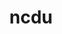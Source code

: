 ---
title: "ncdu"
layout: cache
categories: [package, develop]
meta: {"compilers": ["apple-clang@16.0.0", "gcc@10.5.0", "gcc@13.3.0"], "num_specs": 17, "num_specs_by_stack": {"developer-tools-aarch64-linux-gnu": 6, "developer-tools-darwin": 5, "developer-tools-x86_64_v3-linux-gnu": 6, "root": 17}, "oss": ["centos7", "rhel8", "sequoia"], "platforms": ["darwin", "linux"], "stacks": ["developer-tools-aarch64-linux-gnu", "developer-tools-darwin", "developer-tools-x86_64_v3-linux-gnu", "root"], "targets": ["aarch64", "x86_64_v3"], "versions": ["1.19"]}
spec_details: [{"compiler": "gcc@13.3.0", "hash": "65ihqoovvzyycuk6pxmvc5a7h2kd6hjn", "os": "rhel8", "platform": "linux", "size": "-", "stacks": ["developer-tools-aarch64-linux-gnu", "root"], "target": "aarch64", "variants": ["build_system=generic"], "versions": ["1.19"]}, {"compiler": "apple-clang@16.0.0", "hash": "7cqrw5xkox5s4bpjezqhnupdpl2kzvet", "os": "sequoia", "platform": "darwin", "size": "-", "stacks": ["developer-tools-darwin", "root"], "target": "aarch64", "variants": ["build_system=generic"], "versions": ["1.19"]}, {"compiler": "gcc@13.3.0", "hash": "aud36oqkjmoypcrhqm32qjfqcqdrp2t5", "os": "rhel8", "platform": "linux", "size": "-", "stacks": ["developer-tools-aarch64-linux-gnu", "root"], "target": "aarch64", "variants": ["build_system=generic"], "versions": ["1.19"]}, {"compiler": "gcc@10.5.0", "hash": "auqbdx64xwjax6bfvm7bchb4c6ova4zp", "os": "centos7", "platform": "linux", "size": "-", "stacks": ["developer-tools-x86_64_v3-linux-gnu", "root"], "target": "x86_64_v3", "variants": ["build_system=generic"], "versions": ["1.19"]}, {"compiler": "apple-clang@16.0.0", "hash": "d5nm73gkon65fmv77234j423dybp6wj6", "os": "sequoia", "platform": "darwin", "size": "-", "stacks": ["developer-tools-darwin", "root"], "target": "aarch64", "variants": ["build_system=generic"], "versions": ["1.19"]}, {"compiler": "gcc@10.5.0", "hash": "dm432b6m3hhdt6sy3exnnj3aeyg4n6cm", "os": "centos7", "platform": "linux", "size": "-", "stacks": ["developer-tools-x86_64_v3-linux-gnu", "root"], "target": "x86_64_v3", "variants": ["build_system=generic"], "versions": ["1.19"]}, {"compiler": "gcc@13.3.0", "hash": "ea5odlssa5tttwybjbxpd25ixkuqy3pw", "os": "rhel8", "platform": "linux", "size": "-", "stacks": ["developer-tools-aarch64-linux-gnu", "root"], "target": "aarch64", "variants": ["build_system=generic"], "versions": ["1.19"]}, {"compiler": "gcc@10.5.0", "hash": "gig36ov3rje6eumzo4zmsd6bmjkm5xnx", "os": "centos7", "platform": "linux", "size": "-", "stacks": ["developer-tools-x86_64_v3-linux-gnu", "root"], "target": "x86_64_v3", "variants": ["build_system=generic"], "versions": ["1.19"]}, {"compiler": "apple-clang@16.0.0", "hash": "jdhl5xw4uaw7oredmojvqxba3catm3l3", "os": "sequoia", "platform": "darwin", "size": "-", "stacks": ["developer-tools-darwin", "root"], "target": "aarch64", "variants": ["build_system=generic"], "versions": ["1.19"]}, {"compiler": "apple-clang@16.0.0", "hash": "kcngsxtk5fmvtale7xoqnrwwz3xhbw7o", "os": "sequoia", "platform": "darwin", "size": "-", "stacks": ["developer-tools-darwin", "root"], "target": "aarch64", "variants": ["build_system=generic"], "versions": ["1.19"]}, {"compiler": "gcc@10.5.0", "hash": "lo65ann3qgjaqzdfidkp4ti2ajg2pthh", "os": "centos7", "platform": "linux", "size": "-", "stacks": ["developer-tools-x86_64_v3-linux-gnu", "root"], "target": "x86_64_v3", "variants": ["build_system=generic"], "versions": ["1.19"]}, {"compiler": "gcc@10.5.0", "hash": "neynbw4m2ntmaiisli6a4kww2ks4hf2w", "os": "centos7", "platform": "linux", "size": "-", "stacks": ["developer-tools-x86_64_v3-linux-gnu", "root"], "target": "x86_64_v3", "variants": ["build_system=generic"], "versions": ["1.19"]}, {"compiler": "gcc@13.3.0", "hash": "qlpssaqvuanpvcqve45cwyti75qjs46u", "os": "rhel8", "platform": "linux", "size": "-", "stacks": ["developer-tools-aarch64-linux-gnu", "root"], "target": "aarch64", "variants": ["build_system=generic"], "versions": ["1.19"]}, {"compiler": "apple-clang@16.0.0", "hash": "r3niq4nrcrnqdicksaiitv3kgpwhmugx", "os": "sequoia", "platform": "darwin", "size": "-", "stacks": ["developer-tools-darwin", "root"], "target": "aarch64", "variants": ["build_system=generic"], "versions": ["1.19"]}, {"compiler": "gcc@10.5.0", "hash": "txnty5ysrfl3cvvu3teami4eqar6yjpr", "os": "centos7", "platform": "linux", "size": "-", "stacks": ["developer-tools-x86_64_v3-linux-gnu", "root"], "target": "x86_64_v3", "variants": ["build_system=generic"], "versions": ["1.19"]}, {"compiler": "gcc@13.3.0", "hash": "z6fc354qr7lhvjpqoxekrwpmulyuha7w", "os": "rhel8", "platform": "linux", "size": "-", "stacks": ["developer-tools-aarch64-linux-gnu", "root"], "target": "aarch64", "variants": ["build_system=generic"], "versions": ["1.19"]}, {"compiler": "gcc@13.3.0", "hash": "zkyu3d265rptu2uw7zntnvpdylnuqev7", "os": "rhel8", "platform": "linux", "size": "-", "stacks": ["developer-tools-aarch64-linux-gnu", "root"], "target": "aarch64", "variants": ["build_system=generic"], "versions": ["1.19"]}]
---